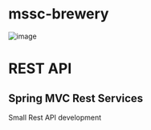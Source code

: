 # mssc-brewery

![image](https://github.com/HeywardHagenbuch/mssc-brewery/assets/54590885/a471aa3e-126c-402b-9db2-9fd47d501c28)
# REST API
## Spring MVC Rest Services

Small Rest API development 
